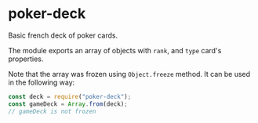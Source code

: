 # poker-deck

Basic french deck of poker cards.

The module exports an array of objects with `rank`, and `type` card's properties.

Note that the array was frozen using `Object.freeze` method. It can be used in the following way:

```js
const deck = require("poker-deck");
const gameDeck = Array.from(deck);
// gameDeck is not frozen
```
